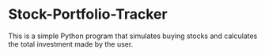 # Stock-Portfolio-Tracker
This is a simple Python program that simulates buying stocks and calculates the total investment made by the user.
